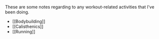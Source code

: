 These are some notes regarding to any workout-related activities that I've been doing.
- [[Bodybuilding]]
- [[Calisthenics]]
- [[Running]]